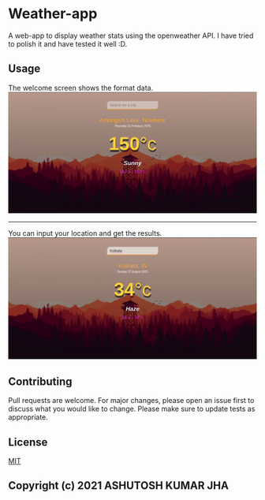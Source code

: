 # Weather-app
A web-app to display weather stats using the openweather API.
I have tried to polish it and have tested it well :D.

## Usage
The welcome screen shows the format data.
![alt text](https://github.com/ASHUdev05/Weather-app/blob/Markdown-data/gnome-shell-screenshot-LXRR80.png?raw=true)
***
You can input your location and get the results.
![alt text](https://github.com/ASHUdev05/Weather-app/blob/Markdown-data/sample.png?raw=true)
## Contributing
Pull requests are welcome. For major changes, please open an issue first to discuss what you would like to change.
Please make sure to update tests as appropriate.
## License
[MIT](https://choosealicense.com/licenses/mit/)
## Copyright (c) 2021 ASHUTOSH KUMAR JHA
